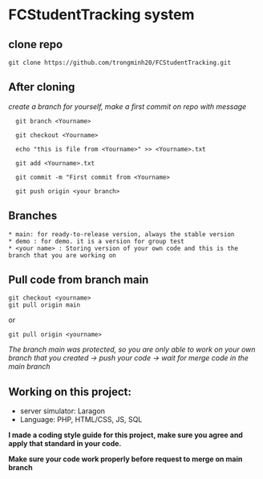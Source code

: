 # FCStudentTracking system

## clone repo
```
git clone https://github.com/trongminh20/FCStudentTracking.git
```

## After cloning

*create a branch for yourself, make a first commit on repo with message* <br>
```  
  git branch <Yourname>
  
  git checkout <Yourname>

  echo "this is file from <Yourname>" >> <Yourname>.txt

  git add <Yourname>.txt

  git commit -m "First commit from <Yourname>

  git push origin <your branch>
```
## Branches 
    * main: for ready-to-release version, always the stable version 
    * demo : for demo. it is a version for group test
    * <your name> : Storing version of your own code and this is the branch that you are working on
## Pull code from branch main
```
git checkout <yourname>
git pull origin main
```
or 
```
git pull origin <yourname>
```

_The branch main was protected, so you are only able to work on your own branch that you created -> push your code 
-> wait for merge code in the main branch_ 

## Working on this project:
 * server simulator:  Laragon
 * Language: PHP, HTML/CSS, JS, SQL

**I made a coding style guide for this project, make sure you agree and apply that standard in your code.** 

 **Make sure your code work properly before request to merge on main branch**
